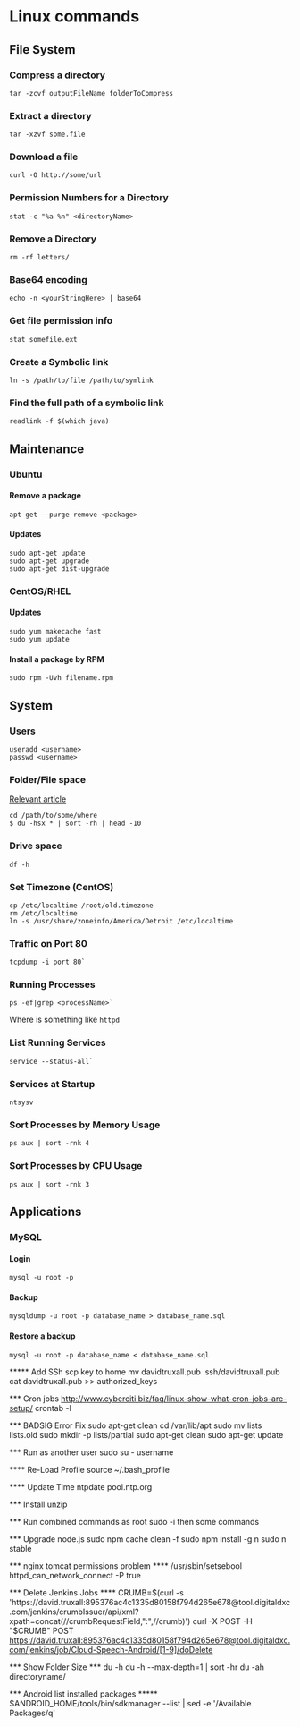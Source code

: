 # Linux commands

## File System

### Compress a directory

```
tar -zcvf outputFileName folderToCompress
```

### Extract a directory

```
tar -xzvf some.file
```

### Download a file
```
curl -O http://some/url

```

### Permission Numbers for a Directory

```
stat -c "%a %n" <directoryName>
```

### Remove a Directory

```
rm -rf letters/
```

### Base64 encoding

```
echo -n <yourStringHere> | base64
```

### Get file permission info

```
stat somefile.ext
```

### Create a Symbolic link

```
ln -s /path/to/file /path/to/symlink
```

### Find the full path of a symbolic link

```
readlink -f $(which java)
```

## Maintenance

### Ubuntu
#### Remove a package

```
apt-get --purge remove <package>
```

#### Updates 

```
sudo apt-get update
sudo apt-get upgrade
sudo apt-get dist-upgrade
```

### CentOS/RHEL

#### Updates

```
sudo yum makecache fast
sudo yum update
```

#### Install a package by RPM

```
sudo rpm -Uvh filename.rpm
```

## System

### Users

```
useradd <username>
passwd <username>
```

### Folder/File space
[Relevant article](http://www.cyberciti.biz/faq/how-do-i-find-the-largest-filesdirectories-on-a-linuxunixbsd-filesystem/)

```
cd /path/to/some/where
$ du -hsx * | sort -rh | head -10
```

### Drive space

```
df -h
```

### Set Timezone (CentOS)

```
cp /etc/localtime /root/old.timezone
rm /etc/localtime
ln -s /usr/share/zoneinfo/America/Detroit /etc/localtime
```

### Traffic on Port 80

```
tcpdump -i port 80`
```

### Running Processes

```
ps -ef|grep <processName>`
```

Where <processName> is something like `httpd`

### List Running Services

```
service --status-all`
```

### Services at Startup

```
ntsysv
```

### Sort Processes by Memory Usage

```
ps aux | sort -rnk 4
```

### Sort Processes by CPU Usage

```
ps aux | sort -rnk 3
```

## Applications

### MySQL

#### Login

```
mysql -u root -p
```

#### Backup

```
mysqldump -u root -p database_name > database_name.sql
```

#### Restore a backup

```
mysql -u root -p database_name < database_name.sql
```







***** Add SSh
scp key to home
mv davidtruxall.pub .ssh/davidtruxall.pub
cat davidtruxall.pub >> authorized_keys






*** Cron jobs
http://www.cyberciti.biz/faq/linux-show-what-cron-jobs-are-setup/
crontab -l


*** BADSIG Error Fix
sudo apt-get clean 
cd /var/lib/apt 
sudo mv lists lists.old 
sudo mkdir -p lists/partial 
sudo apt-get clean 
sudo apt-get update

*** Run as another user
sudo su - username




**** Re-Load Profile
source ~/.bash_profile

**** Update Time
ntpdate pool.ntp.org



*** Install unzip

*** Run combined commands as root
sudo -i
then some commands




*** Upgrade node.js
sudo npm cache clean -f
sudo npm install -g n
sudo n stable

*** nginx tomcat permissions problem ****
/usr/sbin/setsebool httpd_can_network_connect -P true 





*** Delete Jenkins Jobs ****
CRUMB=$(curl -s 'https://david.truxall:895376ac4c1335d80158f794d265e678@tool.digitaldxc.com/jenkins/crumbIssuer/api/xml?xpath=concat(//crumbRequestField,":",//crumb)')
curl -X POST -H "$CRUMB" POST https://david.truxall:895376ac4c1335d80158f794d265e678@tool.digitaldxc.com/jenkins/job/Cloud-Speech-Android/[1-9]/doDelete

*** Show Folder Size ***
du -h
du -h --max-depth=1 | sort -hr
du -ah directoryname/


*** Android list installed packages *****
$ANDROID_HOME/tools/bin/sdkmanager --list  | sed -e '/Available Packages/q'


